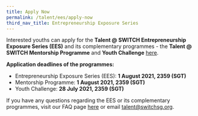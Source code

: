 ```yaml
---
title: Apply Now
permalink: /talent/ees/apply-now
third_nav_title: Entrepreneurship Exposure Series
---
```

Interested youths can apply for the **Talent @ SWITCH Entrepreneurship Exposure Series (EES)** and its complementary programmes - the **Talent @ SWITCH Mentorship Programme** and **Youth Challenge** [here](https://bit.ly/EESapply).

**Application deadlines of the programmes:**
* Entrepreneurship Exposure Series (EES): **1 August 2021, 2359 (SGT)**
* Mentorship Programme: **1 August 2021, 2359 (SGT)**
* Youth Challenge: **28 July 2021, 2359 (SGT)**


If you have any questions regarding the EES or its complementary programmes, visit our FAQ page [here](https://www.switchsg.org/talent/ees/faq) or email talent@switchsg.org.